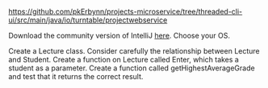 https://github.com/pkErbynn/projects-microservice/tree/threaded-cli-ui/src/main/java/io/turntable/projectwebservice

Download the community version of IntelliJ [here](https://www.jetbrains.com/idea/download/#section=windows). Choose your OS.

Create a Lecture class. Consider carefully the relationship between Lecture and Student. Create a function on Lecture called Enter, which takes a student as a parameter. Create a function called getHighestAverageGrade and test that it returns the correct result.